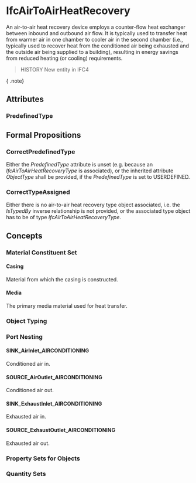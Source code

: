 # IfcAirToAirHeatRecovery

An air-to-air heat recovery device employs a counter-flow heat exchanger between inbound and outbound air flow. It is typically used to transfer heat from warmer air in one chamber to cooler air in the second chamber (i.e., typically used to recover heat from the conditioned air being exhausted and the outside air being supplied to a building), resulting in energy savings from reduced heating (or cooling) requirements.

> HISTORY  New entity in IFC4

{ .note}
>

## Attributes

### PredefinedType


## Formal Propositions

### CorrectPredefinedType
Either the _PredefinedType_ attribute is unset (e.g. because an _IfcAirToAirHeatRecoveryType_ is associated), or the inherited attribute _ObjectType_ shall be provided, if the _PredefinedType_ is set to USERDEFINED.

### CorrectTypeAssigned
Either there is no air-to-air heat recovery type object associated, i.e. the _IsTypedBy_ inverse relationship is not provided, or the associated type object has to be of type _IfcAirToAirHeatRecoveryType_.

## Concepts

### Material Constituent Set



#### Casing

Material from which the casing is constructed.

#### Media

The primary media material used for heat transfer.

### Object Typing



### Port Nesting



#### SINK_AirInlet_AIRCONDITIONING

Conditioned air in.

#### SOURCE_AirOutlet_AIRCONDITIONING

Conditioned air out.

#### SINK_ExhaustInlet_AIRCONDITIONING

Exhausted air in.

#### SOURCE_ExhaustOutlet_AIRCONDITIONING

Exhausted air out.

### Property Sets for Objects



### Quantity Sets




